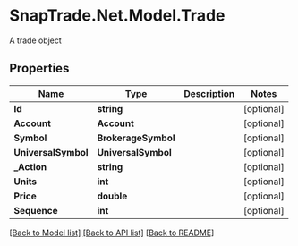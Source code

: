 # SnapTrade.Net.Model.Trade
A trade object

## Properties

Name | Type | Description | Notes
------------ | ------------- | ------------- | -------------
**Id** | **string** |  | [optional] 
**Account** | **Account** |  | [optional] 
**Symbol** | **BrokerageSymbol** |  | [optional] 
**UniversalSymbol** | **UniversalSymbol** |  | [optional] 
**_Action** | **string** |  | [optional] 
**Units** | **int** |  | [optional] 
**Price** | **double** |  | [optional] 
**Sequence** | **int** |  | [optional] 

[[Back to Model list]](../README.md#documentation-for-models) [[Back to API list]](../README.md#documentation-for-api-endpoints) [[Back to README]](../README.md)

